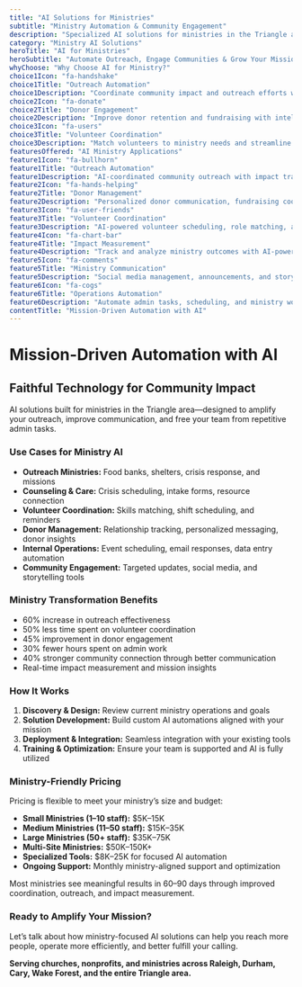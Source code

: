 ```yaml
---
title: "AI Solutions for Ministries"
subtitle: "Ministry Automation & Community Engagement"
description: "Specialized AI solutions for ministries in the Triangle area. From member engagement and event management to prayer request tracking and ministry automation. Built for ministry growth and community building."
category: "Ministry AI Solutions"
heroTitle: "AI for Ministries"
heroSubtitle: "Automate Outreach, Engage Communities & Grow Your Mission"
whyChoose: "Why Choose AI for Ministry?"
choice1Icon: "fa-handshake"
choice1Title: "Outreach Automation"
choice1Description: "Coordinate community impact and outreach efforts with AI-powered workflows"
choice2Icon: "fa-donate"
choice2Title: "Donor Engagement"
choice2Description: "Improve donor retention and fundraising with intelligent communication"
choice3Icon: "fa-users"
choice3Title: "Volunteer Coordination"
choice3Description: "Match volunteers to ministry needs and streamline task management"
featuresOffered: "AI Ministry Applications"
feature1Icon: "fa-bullhorn"
feature1Title: "Outreach Automation"
feature1Description: "AI-coordinated community outreach with impact tracking and resource optimization"
feature2Icon: "fa-hands-helping"
feature2Title: "Donor Management"
feature2Description: "Personalized donor communication, fundraising coordination, and reporting"
feature3Icon: "fa-user-friends"
feature3Title: "Volunteer Coordination"
feature3Description: "AI-powered volunteer scheduling, role matching, and communication"
feature4Icon: "fa-chart-bar"
feature4Title: "Impact Measurement"
feature4Description: "Track and analyze ministry outcomes with AI-powered data insights"
feature5Icon: "fa-comments"
feature5Title: "Ministry Communication"
feature5Description: "Social media management, announcements, and storytelling automation"
feature6Icon: "fa-cogs"
feature6Title: "Operations Automation"
feature6Description: "Automate admin tasks, scheduling, and ministry workflows"
contentTitle: "Mission-Driven Automation with AI"
---
```


# Mission-Driven Automation with AI

## Faithful Technology for Community Impact

AI solutions built for ministries in the Triangle area—designed to amplify your outreach, improve communication, and free your team from repetitive admin tasks.

### Use Cases for Ministry AI

- **Outreach Ministries:** Food banks, shelters, crisis response, and missions  
- **Counseling & Care:** Crisis scheduling, intake forms, resource connection  
- **Volunteer Coordination:** Skills matching, shift scheduling, and reminders  
- **Donor Management:** Relationship tracking, personalized messaging, donor insights  
- **Internal Operations:** Event scheduling, email responses, data entry automation  
- **Community Engagement:** Targeted updates, social media, and storytelling tools  

### Ministry Transformation Benefits

- 60% increase in outreach effectiveness  
- 50% less time spent on volunteer coordination  
- 45% improvement in donor engagement  
- 30% fewer hours spent on admin work  
- 40% stronger community connection through better communication  
- Real-time impact measurement and mission insights  

### How It Works

1. **Discovery & Design:** Review current ministry operations and goals  
2. **Solution Development:** Build custom AI automations aligned with your mission  
3. **Deployment & Integration:** Seamless integration with your existing tools  
4. **Training & Optimization:** Ensure your team is supported and AI is fully utilized  

### Ministry-Friendly Pricing

Pricing is flexible to meet your ministry’s size and budget:

- **Small Ministries (1–10 staff):** $5K–15K  
- **Medium Ministries (11–50 staff):** $15K–35K  
- **Large Ministries (50+ staff):** $35K–75K  
- **Multi-Site Ministries:** $50K–150K+  
- **Specialized Tools:** $8K–25K for focused AI automation  
- **Ongoing Support:** Monthly ministry-aligned support and optimization  

Most ministries see meaningful results in 60–90 days through improved coordination, outreach, and impact measurement.

### Ready to Amplify Your Mission?

Let’s talk about how ministry-focused AI solutions can help you reach more people, operate more efficiently, and better fulfill your calling.

**Serving churches, nonprofits, and ministries across Raleigh, Durham, Cary, Wake Forest, and the entire Triangle area.**
